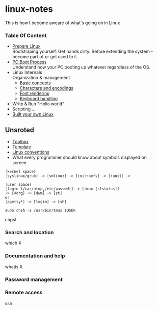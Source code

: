 # linux-notes
This is how I become aweare of what's going on in Linux

### Table Of Content
* [Prepare Linux](https://github.com/timfayz/simply-linux) <br>
Bootstraping yourself. Get hands dirty. Before extending the system - become part of or get used to it. 
* [PC Boot Process](pages/pc-boot.md) <br>
Understand how your PC booting up whatever regardless of the OS.
* Linux Internals <br>
Organization & management
    * [Basic concepts](pages/basic-concepts.md)
    * [Characters and encodings](pages/charset-encoding.md)
    * [Font rendering](pages/font-rendering.md)
    * [Keyboard handling](pages/keyboard-handling.md)
* Write & Run "Hello world"
* Scripting
...
* [Built your own Linux](http://www.linuxfromscratch.org/blfs/)



## Unsroted
* [Toolbox](pages/toolbox.md)
* [Template](pages/template.md)
* [Linux conventions](pages/conventions.md)
* What every programmer should know about symbols displayed on screen
```
(kernel space)
[syslinux/grub] -> [vmlinuz] -> [initramfs] -> [runit] ->

(user space)
[login (/car/utmp,/etc/passwd)] -> [tmux [slstatus]]
-> [Xorg] -> [dwm] -> [st]
or
[agetty*] -> [login] -> [sh]

sudo chsh -s /usr/bin/tmux $USER
```
chpst

### Search and location
which X

### Documentation and help
whatis X

### Password management
### Remote access
ssh
```
